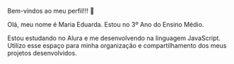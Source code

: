 Bem-vindos ao meu perfil!!! 🦋

Olá, meu nome é Maria Eduarda.
Estou no 3º Ano do Ensino Médio.

Estou estudando no Alura e me desenvolvendo na linguagem JavaScript.
Utilizo esse espaço para minha organização e compartilhamento dos meus projetos desenvolvidos.

